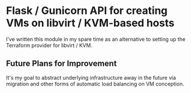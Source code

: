 # Flask / Gunicorn API for creating VMs on libvirt / KVM-based hosts

I've written this module in my spare time as an alternative to setting up the Terraform provider for libvirt / KVM.

## Future Plans for Improvement

It's my goal to abstract underlying infrastructure away in the future via migration and other forms of automatic load balancing on VM conception.